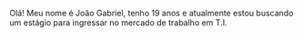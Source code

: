 Olá! Meu nome é João Gabriel, tenho 19 anos e atualmente estou buscando um estágio para ingressar no mercado de trabalho em T.I. 
